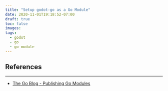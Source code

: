 ```yaml
---
title: "Setup godot-go as a Go Module"
date: 2020-11-01T19:18:52-07:00
draft: true
toc: false
images:
tags:
  - godot
  - go
  - go-module
---
```


## References
-------------

* [The Go Blog - Publishing Go Modules](https://blog.golang.org/publishing-go-modules)